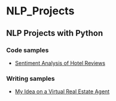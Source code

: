 # NLP_Projects

## NLP Projects with Python 
### Code samples
* [Sentiment Analysis of Hotel Reviews](https://github.com/wenhuanghuang/NLP_Projects/tree/main/SentimentAnalysisHotelReviews) 

### Writing samples
* [My Idea on a Virtual Real Estate Agent](https://github.com/wenhuanghuang/NLP_Projects/tree/main/VirtualRealEstateAgent) 
